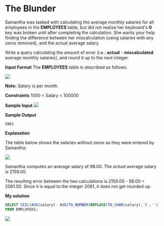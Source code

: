 ﻿# The Blunder

Samantha was tasked with calculating the average monthly salaries for all employees in the  **EMPLOYEES**  table, but did not realize her keyboard's  **0** key was broken until after completing the calculation. She wants your help finding the difference between her miscalculation (using salaries with any zeros removed), and the actual average salary.

Write a query calculating the amount of error (i.e.: **actual** - **miscalculated** average monthly salaries), and round it up to the next integer.

**Input Format**
The **EMPLOYEES** table is described as follows:

![](https://s3.amazonaws.com/hr-challenge-images/12893/1443817108-adc2235c81-1.png)

**Note:**  _Salary_ is per month.

**Constraints**
1000 < Salary < 100000

**Sample Input**
![](https://s3.amazonaws.com/hr-challenge-images/12893/1443817161-299cc6eb7f-2.png)

**Sample Output**
```
2061
```
**Explanation**

The table below shows the salaries  _without zeros_  as they were entered by Samantha:

![](https://s3.amazonaws.com/hr-challenge-images/12893/1443817229-eb00d44a3b-3.png)

Samantha computes an average salary of  98.00. The  _actual_  average salary is 2159.00.

The resulting error between the two calculations is 2159.00 - 98.00 = 2061.00. Since it is equal to the integer  2061, it does not get rounded up.

**My solution**
```sql
SELECT CEIL(AVG(salary)- AVG(TO_NUMBER(REPLACE(TO_CHAR(salary),'0',''))))
FROM EMPLOYEES;
```

![](https://i.imgur.com/oNhIRCN.png)


